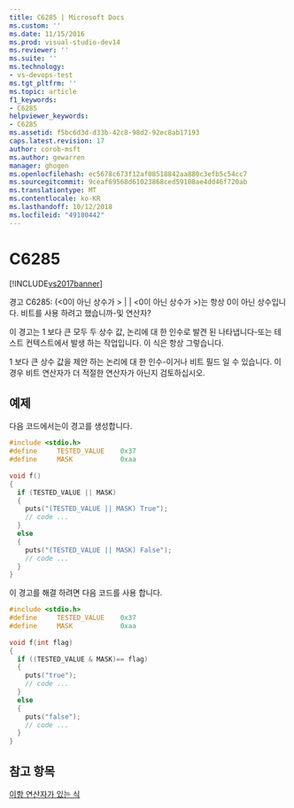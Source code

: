 ```yaml
---
title: C6285 | Microsoft Docs
ms.custom: ''
ms.date: 11/15/2016
ms.prod: visual-studio-dev14
ms.reviewer: ''
ms.suite: ''
ms.technology:
- vs-devops-test
ms.tgt_pltfrm: ''
ms.topic: article
f1_keywords:
- C6285
helpviewer_keywords:
- C6285
ms.assetid: f5bc6d3d-d33b-42c8-98d2-92ec8ab17193
caps.latest.revision: 17
author: corob-msft
ms.author: gewarren
manager: ghogen
ms.openlocfilehash: ec5678c673f12af08518842aa880c3efb5c54cc7
ms.sourcegitcommit: 9ceaf69568d61023868ced59108ae4dd46f720ab
ms.translationtype: MT
ms.contentlocale: ko-KR
ms.lasthandoff: 10/12/2018
ms.locfileid: "49180442"
---
```

# <a name="c6285"></a>C6285
[!INCLUDE[vs2017banner](../includes/vs2017banner.md)]

경고 C6285: (\<0이 아닌 상수가 > &#124; &#124; \<0이 아닌 상수가 >)는 항상 0이 아닌 상수입니다. 비트를 사용 하려고 했습니까-및 연산자?  
  
 이 경고는 1 보다 큰 모두 두 상수 값, 논리에 대 한 인수로 발견 된 나타냅니다-또는 테스트 컨텍스트에서 발생 하는 작업입니다. 이 식은 항상 그렇습니다.  
  
 1 보다 큰 상수 값을 제안 하는 논리에 대 한 인수-이거나 비트 필드 일 수 있습니다. 이 경우 비트 연산자가 더 적절한 연산자가 아닌지 검토하십시오.  
  
## <a name="example"></a>예제  
 다음 코드에서는이 경고를 생성합니다.  
  
```cpp  
#include <stdio.h>  
#define     TESTED_VALUE    0x37  
#define     MASK            0xaa  
  
void f()  
{  
  if (TESTED_VALUE || MASK)   
  {  
    puts("(TESTED_VALUE || MASK) True");  
    // code ...  
  }  
  else   
  {  
    puts("(TESTED_VALUE || MASK) False");  
    // code ...  
  }  
}  
```  
  
 이 경고를 해결 하려면 다음 코드를 사용 합니다.  
  
```cpp  
#include <stdio.h>  
#define     TESTED_VALUE    0x37  
#define     MASK            0xaa  
  
void f(int flag)  
{  
  if ((TESTED_VALUE & MASK)== flag)  
  {  
    puts("true");  
    // code ...  
  }  
  else  
  {  
    puts("false");  
    // code ...  
  }  
}  
```  
  
## <a name="see-also"></a>참고 항목  
 [이항 연산자가 있는 식](http://msdn.microsoft.com/library/6dea3df4-a4bd-42c3-9807-4a27c120ac9a)



